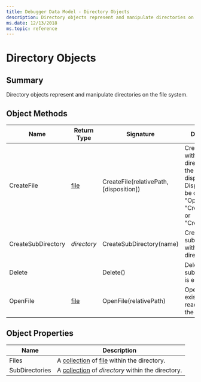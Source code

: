 ```yaml
---
title: Debugger Data Model - Directory Objects
description: Directory objects represent and manipulate directories on the file system.
ms.date: 12/13/2018
ms.topic: reference
---
```

# Directory Objects 
## Summary
Directory objects represent and manipulate directories on the file system.

## Object Methods
|Name|Return Type|Signature|Description|
|--- |-- |--- |--- |
|CreateFile|[file](dbgmodel-object-file.md)|CreateFile(relativePath, [disposition])|Creates a file within the directory with the given disposition. Disposition may be one of "OpenExisting", "CreateNew", or "CreateAlways".|
|CreateSubDirectory|*directory*|CreateSubDirectory(name)|Creates a new subdirectory within the directory.|
|Delete||Delete()|Deletes the subdirectory if it is empty.|
|OpenFile|[file](dbgmodel-object-file.md)|OpenFile(relativePath)|Opens an existing file for reading from the directory.|


## Object Properties
|Name|Description|
|--- |--- |
|Files|A [collection](dbgmodel-namespace-collections.md) of [file](dbgmodel-object-file.md) within the directory.|
|SubDirectories|A [collection](dbgmodel-namespace-collections.md) of *directory* within the directory.|
